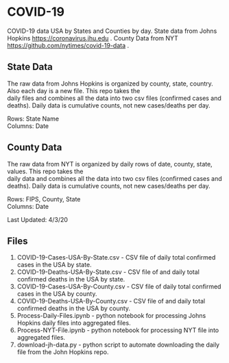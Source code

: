 # COVID-19

COVID-19 data USA by States and Counties by day. State data from Johns Hopkins https://coronavirus.jhu.edu . County Data from NYT https://github.com/nytimes/covid-19-data .

## State Data
The raw data from Johns Hopkins is organized by county, state, country. Also each day is a new file. This repo takes the  
daily files and combines all the data into two csv files (confirmed cases and deaths). Daily data is cumulative counts, not new cases/deaths per day.  

Rows: State Name  
Columns: Date  

## County Data
The raw data from NYT is organized by daily rows of date, county, state, values. This repo takes the  
daily data and combines all the data into two csv files (confirmed cases and deaths). Daily data is cumulative counts, not new cases/deaths per day.  

Rows: FIPS, County, State  
Columns: Date  

Last Updated: 4/3/20

## Files

1. COVID-19-Cases-USA-By-State.csv - CSV file of daily total confirmed cases in the USA by state.
2. COVID-19-Deaths-USA-By-State.csv - CSV file of and daily total confirmed deaths in the USA by state.
3. COVID-19-Cases-USA-By-County.csv - CSV file of daily total confirmed cases in the USA by county.
4. COVID-19-Deaths-USA-By-County.csv - CSV file of and daily total confirmed deaths in the USA by county.
5. Process-Daily-Files.ipynb - python notebook for processing Johns Hopkins daily files into aggregated files.
6. Process-NYT-File.ipynb - python notebook for processing NYT file into aggregated files.
7. download-jh-data.py - python script to automate downloading the daily file from the John Hopkins repo.  
